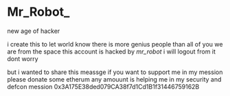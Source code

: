 # Mr_Robot_
new age of hacker

i create this to let world know there is more genius people than all of you we are from the space
this account   is  hacked  by _mr_robot_
i will logout from it dont worry 

but i wanted to share this meassge
if you want to support me in my mession please donate some etherum any amouunt is helping me in my security and defcon mession
0x3A175E38ded079CA38f7d1Cd1B1f31446759162B


